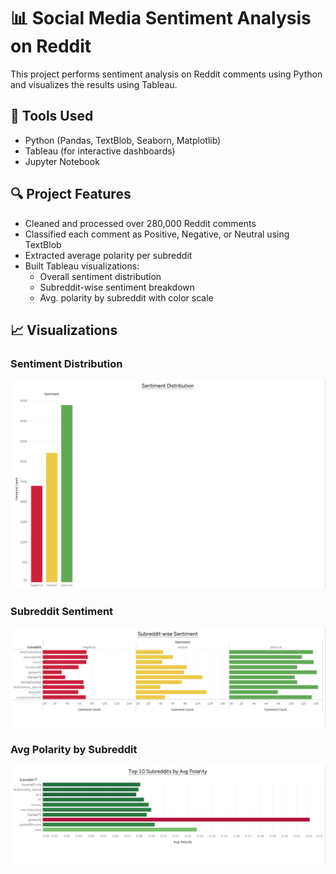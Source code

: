 # 📊 Social Media Sentiment Analysis on Reddit

This project performs sentiment analysis on Reddit comments using Python and visualizes the results using Tableau.

## 🧠 Tools Used

- Python (Pandas, TextBlob, Seaborn, Matplotlib)
- Tableau (for interactive dashboards)
- Jupyter Notebook

## 🔍 Project Features

- Cleaned and processed over 280,000 Reddit comments
- Classified each comment as Positive, Negative, or Neutral using TextBlob
- Extracted average polarity per subreddit
- Built Tableau visualizations:
  - Overall sentiment distribution
  - Subreddit-wise sentiment breakdown
  - Avg. polarity by subreddit with color scale

## 📈 Visualizations

### Sentiment Distribution
![Sentiment](./dashboard_sentiment_distribution.png)

### Subreddit Sentiment
![Subreddits](./dashboard_subreddit_sentiment.png)

### Avg Polarity by Subreddit
![Polarity](./dashboard_avg_polarity.png)





